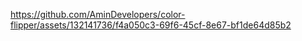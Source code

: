 

https://github.com/AminDevelopers/color-flipper/assets/132141736/f4a050c3-69f6-45cf-8e67-bf1de64d85b2


